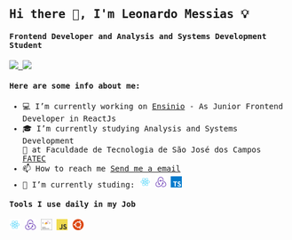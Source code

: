 <samp>

## Hi there 👋, I'm Leonardo Messias 💡
#### Frontend Developer and Analysis and Systems Development Student

<a href="https://github.com/leonardomessias98">
  <img height="180em" src="https://github-readme-stats.vercel.app/api?username=leonardomessias98&show_icons=true&theme=radical" />
  <img height="180em" src="https://github-readme-stats.vercel.app/api/top-langs/?username=leonardomessias98&layout=compact&theme=radical" />
</a>

#### Here are some info about me: 

- :computer: I’m currently working on <a href="https://ensinio.com/pt/">Ensinio<a/> - As Junior Frontend Developer in ReactJs
- :mortar_board: I’m currently studying Analysis and Systems Development   
    :school: at Faculdade de Tecnologia de São José dos Campos [FATEC](http://fatecsjc-prd.azurewebsites.net/)
- 📫 How to reach me [Send me a email](mailto:leonardomessias98@fatec.sp.gov.br)
- 🌱 I’m currently studing: 
    <code><img height="20" src="https://raw.githubusercontent.com/github/explore/80688e429a7d4ef2fca1e82350fe8e3517d3494d/topics/react/react.png"></code>
    <code><img height="20" src="https://raw.githubusercontent.com/github/explore/80688e429a7d4ef2fca1e82350fe8e3517d3494d/topics/redux/redux.png"></code>
    <code><img height="20" src="https://raw.githubusercontent.com/github/explore/80688e429a7d4ef2fca1e82350fe8e3517d3494d/topics/typescript/typescript.png"></code>

#### Tools I use daily in my Job

<code><img height="20" src="https://raw.githubusercontent.com/github/explore/80688e429a7d4ef2fca1e82350fe8e3517d3494d/topics/react/react.png"></code>
<code><img height="20" src="https://raw.githubusercontent.com/github/explore/80688e429a7d4ef2fca1e82350fe8e3517d3494d/topics/redux/redux.png"></code>
<code><img height="20" src="https://raw.githubusercontent.com/github/explore/80688e429a7d4ef2fca1e82350fe8e3517d3494d/topics/styled-components/styled-components.png"></code>
<code><img height="20" src="https://raw.githubusercontent.com/github/explore/80688e429a7d4ef2fca1e82350fe8e3517d3494d/topics/javascript/javascript.png"></code>
<code><img height="20" src="https://raw.githubusercontent.com/github/explore/80688e429a7d4ef2fca1e82350fe8e3517d3494d/topics/ubuntu/ubuntu.png"></code>

